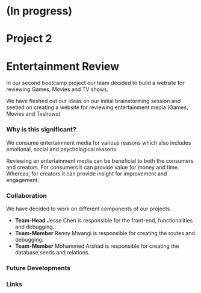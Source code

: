 # (In progress)
# Project 2
# Entertainment Review

<p>In our second bootcamp project our team decided to build a website for reviewing Games, Movies and TV shows.</p>
<p>We have fleshed out our ideas on our initial brainstorming session and seetled on creating a website for reviewing entertainment media (Games, Movies and Tvshows)</p>

### Why is this significant?

<p>We consume entertainment media for various reasons which also includes emotional, social and psychological reasons </p>
<p>Reviewing an entertainment media can be beneficial to both the consumers and creators. For consumers it can provide value for money and time. Whereas, for creators it can provide insight for improvement and engagement.</p>

### Collaboration
<p>We have decided to work on different components of our projects.</p>

* <b>Team-Head</b> Jesse Chen is responsible for the front-end, functionalities and debugging.
* <b>Team-Member</b> Renny Mwangi is responsible for creating the routes and debugging.
* <b>Team-Member</b> Mohammed Arshad is responsible for creating the database,seeds and relations.

### Future Developments

### Links

